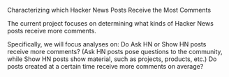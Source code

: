 Characterizing which Hacker News Posts Receive the Most Comments

The current project focuses on determining what kinds of Hacker News posts receive more comments. 

Specifically, we will focus analyses on:
Do Ask HN or Show HN posts receive more comments? (Ask HN posts pose questions to the community, while Show HN posts show material, such as projects, products, etc.)
Do posts created at a certain time receive more comments on average?
